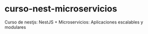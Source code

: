 # curso-nest-microservicios
Curso de nestjs:  NestJS + Microservicios: Aplicaciones escalables y modulares
